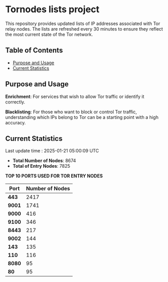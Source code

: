 # Tornodes lists project

This repository provides updated lists of IP addresses associated with Tor relay nodes. The lists are refreshed every 30 minutes to ensure they reflect the most current state of the Tor network.

## Table of Contents

- [Purpose and Usage](#purpose-and-usage)
- [Current Statistics](#current-statistics)


## Purpose and Usage

**Enrichment**: For services that wish to allow Tor traffic or identify it correctly.

**Blacklisting**: For those who want to block or control Tor traffic, understanding which IPs belong to Tor can be a starting point with a high accuracy.

## Current Statistics

Last update time : 2025-01-21 05:00:09 UTC

- **Total Number of Nodes**: 8674
- **Total of Entry Nodes**: 7825

**TOP 10 PORTS USED FOR TOR ENTRY NODES**

| **Port** | **Number of Nodes** |
|------|-----------------|
| **443**   | 2417  |
| **9001**   | 1741  |
| **9000**   | 416  |
| **9100**   | 346  |
| **8443**   | 217  |
| **9002**   | 144  |
| **143**   | 135  |
| **110**   | 116  |
| **8080**   | 95  |
| **80**   | 95  |

